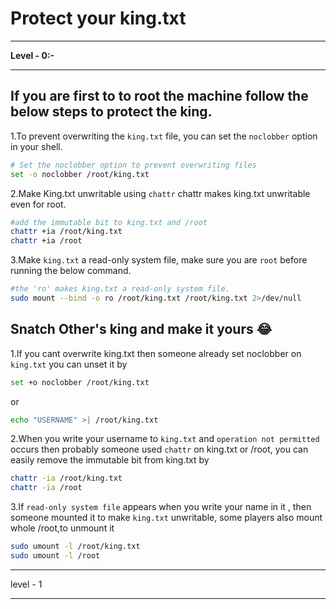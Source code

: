 # Protect your king.txt
<hr>
<b></i>Level - 0:-</b>
<hr>

## If you are first to to root the machine follow the below steps to protect the king.
1.To prevent overwriting the `king.txt` file, you can set the `noclobber` option in your shell.

```sh
# Set the noclobber option to prevent overwriting files
set -o noclobber /root/king.txt
```
2.Make King.txt unwritable using `chattr` chattr makes king.txt unwritable even for root.
```sh
#add the immutable bit to king.txt and /root
chattr +ia /root/king.txt
chattr +ia /root
```
3.Make `king.txt` a read-only system file, make sure you are `root` before running the below command.
```sh
#the 'ro' makes king.txt a read-only system file.
sudo mount --bind -o ro /root/king.txt /root/king.txt 2>/dev/null
```
## Snatch Other's king and make it yours 😂
1.If you cant overwrite king.txt then someone already set noclobber on `king.txt` you can unset it by
```sh
set +o noclobber /root/king.txt
```
or 
```sh
echo "USERNAME" >| /root/king.txt
```

2.When you write your username to `king.txt` and `operation not permitted` occurs then probably someone used `chattr` on king.txt or /root, you can easily remove the immutable bit from king.txt by
```sh
chattr -ia /root/king.txt
chattr -ia /root
```
3.If `read-only system file` appears when you write your name in it , then someone mounted it to make `king.txt` unwritable, some players also mount whole /root,to unmount it 
```sh
sudo umount -l /root/king.txt
sudo umount -l /root
```
<hr>
level - 1
<hr>




